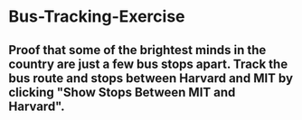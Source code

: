 # Bus-Tracking-Exercise
## Proof that some of the brightest minds in the country are just a few bus stops apart. Track the bus route and stops between Harvard and MIT by clicking "Show Stops Between MIT and Harvard".
